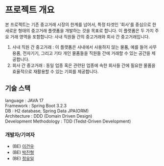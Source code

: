 # 프로젝트 개요
본 프로젝트는 기존 중고거래 시장의 한계를 넘어서, 특정 타겟인 '회사'를 중심으로 한 새로운 형태의 중고거래 플랫폼을 개발하는 것을 목표로 합니다.
이 플랫폼은 두 가지 주요 거래 영역을 포함합니다: 사내 직원들 간의 중고거래와 회사 간 중고거래입니다.

1. 사내 직원 간 중고거래 : 이 플랫폼은 사내에서 사용하지 않는 물품, 예를 들어 사무용품, 전자기기, 그리고 기타 개인 물품들을 직원들 간에 거래할 수 있는 공간을 제공합니다.
2. 회사 간 중고거래 : 동일 업종 혹은 관련된 업종에 속한 회사들 간에 필요한 물품을 효율적으로 재활용할 수 있는 기회를 제공합니다.

## 기술 스택
language : JAVA 17  
Framework : Spring Boot 3.2.3  
DB : H2 database, Spring Data JPA(ORM)  
Architecture : DDD (Domain Driven Design)  
Development Methodology : TDD (Tedst-Driven Development)  

### 개발자/기여자
- (BE) [이건우](https://github.com/geonoo)
- (BE) [박진형](https://github.com/secretj)
- (BE) [정유일](https://github.com/turtleYJ)
